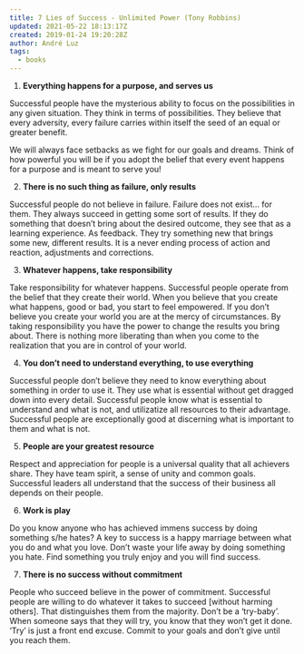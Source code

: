 ```yaml
---
title: 7 Lies of Success - Unlimited Power (Tony Robbins)
updated: 2021-05-22 18:13:17Z
created: 2019-01-24 19:20:28Z
author: André Luz
tags:
  - books
---
```


1. **Everything happens for a purpose, and serves us**

Successful people have the mysterious ability to focus on the possibilities in any given situation. They think in terms of possibilities. They believe that every adversity, every failure carries within itself the seed of an equal or greater benefit.

We will always face setbacks as we fight for our goals and dreams. Think of how powerful you will be if you adopt the belief that every event happens for a purpose and is meant to serve you!

2. **There is no such thing as failure, only results**

Successful people do not believe in failure. Failure does not exist… for them. They always succeed in getting some sort of results. If they do something that doesn’t bring about the desired outcome, they see that as a learning experience. As feedback. They try something new that brings some new, different results. It is a never ending process of action and reaction, adjustments and corrections.

3. **Whatever happens, take responsibility**

Take responsibility for whatever happens. Successful people operate from the belief that they create their world. When you believe that you create what happens, good or bad, you start to feel empowered. If you don’t believe you create your world you are at the mercy of circumstances. By taking responsibility you have the power to change the results you bring about. There is nothing more liberating than when you come to the realization that you are in control of your world.

4. **You don’t need to understand everything, to use everything**

Successful people don’t believe they need to know everything about something in order to use it. They use what is essential without get dragged down into every detail. Successful people know what is essential to understand and what is not, and utilizatize all resources to their advantage. Successful people are exceptionally good at discerning what is important to them and what is not.

5. **People are your greatest resource**

Respect and appreciation for people is a universal quality that all achievers share. They have team spirit, a sense of unity and common goals. Successful leaders all understand that the success of their business all depends on their people.

6. **Work is play**

Do you know anyone who has achieved immens success by doing something s/he hates? A key to success is a happy marriage between what you do and what you love. Don’t waste your life away by doing something you hate. Find something you truly enjoy and you will find success.

7. **There is no success without commitment**

People who succeed believe in the power of commitment. Successful people are willing to do whatever it takes to succeed [without harming others]. That distinguishes them from the majority. Don’t be a ‘try-baby’. When someone says that they will try, you know that they won’t get it done. ‘Try’ is just a front end excuse. Commit to your goals and don’t give until you reach them.
